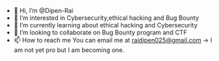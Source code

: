 - 👋 Hi, I’m @Dipen-Rai
- 👀 I’m interested in Cybersecurity,ethical hacking and Bug Bounty
- 🌱 I’m currently learning about ethical hacking and Cybersecurity
- 💞️ I’m looking to collaborate on Bug Bounty program and CTF
- 📫 How to reach me You can email me at raidipen025@gmail.com
   -> I am not yet pro but I am becoming one.
<!---
Dipen-Rai/Dipen-Rai is a ✨ special ✨ repository because its `README.md` (this file) appears on your GitHub profile.
You can click the Preview link to take a look at your changes.
--->

